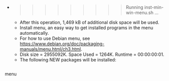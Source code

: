 * >>>>>>>>> Running inst-min-win-menu.sh ...
  * After this operation, 1,469 kB of additional disk space will be used.
  * Install menu, an easy way to get installed programs in the menu automatically.
  * For how to use Debian menu, see https://www.debian.org/doc/packaging-manuals/menu.html/ch3.html.
  * Disk size = 2955092K. Space Used = 1264K. Runtime = 00:00:00:01.
  * The following NEW packages will be installed:
  ```bash
menu
  ```
